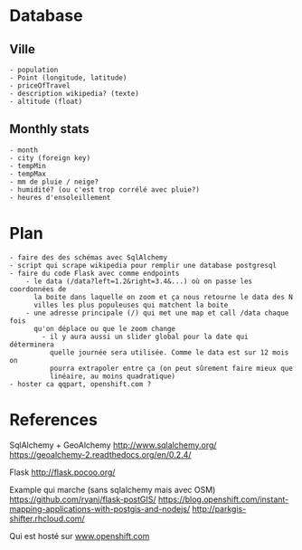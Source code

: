 Database
========

Ville
------------
    - population
    - Point (longitude, latitude)
    - priceOfTravel
    - description wikipedia? (texte)
    - altitude (float)

Monthly stats
---------------
    - month
    - city (foreign key)
    - tempMin
    - tempMax
    - mm de pluie / neige?
    - humidité? (ou c'est trop corrélé avec pluie?)
    - heures d'ensoleillement

Plan
=======
    
    - faire des des schémas avec SqlAlchemy
    - script qui scrape wikipedia pour remplir une database postgresql
    - faire du code Flask avec comme endpoints
        - le data (/data?left=1.2&right=3.4&...) où on passe les coordonnées de
          la boite dans laquelle on zoom et ça nous retourne le data des N
          villes les plus populeuses qui matchent la boite
        - une adresse principale (/) qui met une map et call /data chaque fois
          qu'on déplace ou que le zoom change
            - il y aura aussi un slider global pour la date qui déterminera
              quelle journée sera utilisée. Comme le data est sur 12 mois on
              pourra extrapoler entre ça (on peut sûrement faire mieux que
              linéaire, au moins quadratique)
    - hoster ca qqpart, openshift.com ?


References
==========

SqlAlchemy + GeoAlchemy
http://www.sqlalchemy.org/
https://geoalchemy-2.readthedocs.org/en/0.2.4/

Flask
http://flask.pocoo.org/

Example qui marche (sans sqlalchemy mais avec OSM)
https://github.com/ryanj/flask-postGIS/
https://blog.openshift.com/instant-mapping-applications-with-postgis-and-nodejs/
http://parkgis-shifter.rhcloud.com/

Qui est hosté sur 
www.openshift.com
